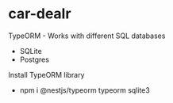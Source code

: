# car-dealr

TypeORM - Works with different SQL databases
* SQLite
* Postgres

Install TypeORM library
* npm i @nestjs/typeorm typeorm sqlite3